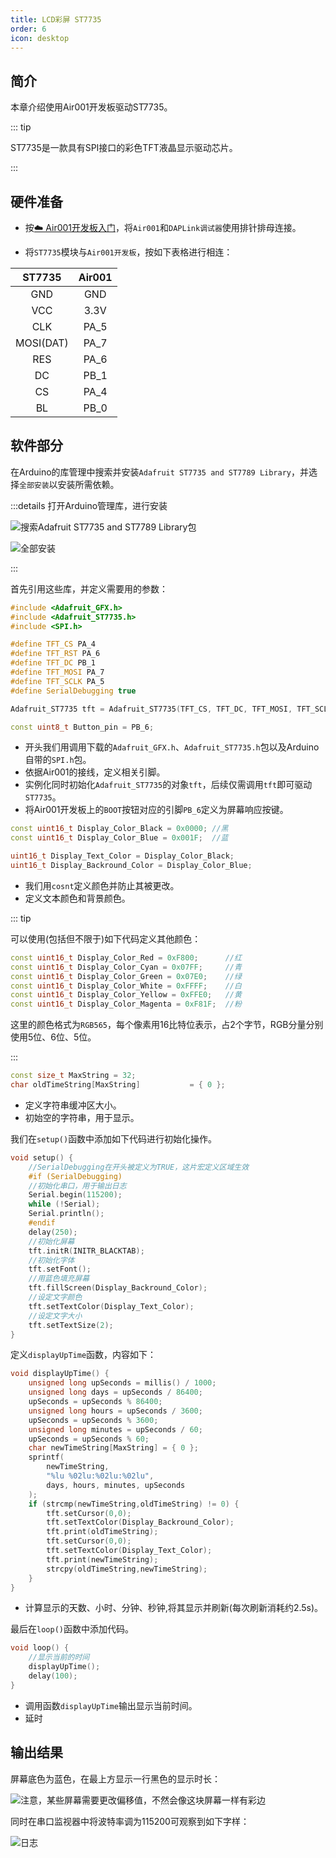 ```yaml
---
title: LCD彩屏 ST7735
order: 6
icon: desktop
---
```


## 简介

本章介绍使用Air001开发板驱动ST7735。

::: tip

ST7735是一款具有SPI接口的彩色TFT液晶显示驱动芯片。

:::

## 硬件准备

- 按[☁️ Air001开发板入门](/tutorial-advanced/Air001_start.html)，将`Air001`和`DAPLink调试器`使用排针排母连接。

- 将`ST7735`模块与`Air001开发板`，按如下表格进行相连：

|   ST7735   | Air001 |
| :-------: | :----: |
|    GND    |  GND   |
|    VCC    |  3.3V  |
|    CLK    |  PA_5  |
| MOSI(DAT) |  PA_7  |
|    RES    |  PA_6  |
|    DC     |  PB_1  |
|    CS     |  PA_4  |
|    BL     |  PB_0  |

## 软件部分

在Arduino的库管理中搜索并安装`Adafruit ST7735 and ST7789 Library`，并选择`全部安装`以安装所需依赖。

:::details 打开Arduino管理库，进行安装

![搜索Adafruit ST7735 and ST7789 Library包](img/QQ20230809170319.png)

![全部安装](img/QQ20230809170310.png)

:::

首先引用这些库，并定义需要用的参数：

```cpp
#include <Adafruit_GFX.h>
#include <Adafruit_ST7735.h>
#include <SPI.h>

#define TFT_CS PA_4
#define TFT_RST PA_6
#define TFT_DC PB_1
#define TFT_MOSI PA_7
#define TFT_SCLK PA_5
#define SerialDebugging true

Adafruit_ST7735 tft = Adafruit_ST7735(TFT_CS, TFT_DC, TFT_MOSI, TFT_SCLK, TFT_RST);

const uint8_t Button_pin = PB_6;
```

- 开头我们用调用下载的`Adafruit_GFX.h`、`Adafruit_ST7735.h`包以及Arduino自带的`SPI.h`包。
- 依据Air001的接线，定义相关引脚。
- 实例化同时初始化`Adafruit_ST7735`的对象`tft`，后续仅需调用`tft`即可驱动`ST7735`。
- 将Air001开发板上的`BOOT`按钮对应的引脚`PB_6`定义为屏幕响应按键。

```cpp
const uint16_t Display_Color_Black = 0x0000; //黑
const uint16_t Display_Color_Blue = 0x001F;  //蓝

uint16_t Display_Text_Color = Display_Color_Black;
uint16_t Display_Backround_Color = Display_Color_Blue;
```

- 我们用`cosnt`定义颜色并防止其被更改。
- 定义文本颜色和背景颜色。

::: tip

可以使用(包括但不限于)如下代码定义其他颜色：

```cpp
const uint16_t Display_Color_Red = 0xF800;      //红
const uint16_t Display_Color_Cyan = 0x07FF;     //青
const uint16_t Display_Color_Green = 0x07E0;    //绿
const uint16_t Display_Color_White = 0xFFFF;    //白
const uint16_t Display_Color_Yellow = 0xFFE0;   //黄
const uint16_t Display_Color_Magenta = 0xF81F;  //粉
```

这里的颜色格式为`RGB565`，每个像素用16比特位表示，占2个字节，RGB分量分别使用5位、6位、5位。

:::

```cpp
const size_t MaxString = 32;
char oldTimeString[MaxString]           = { 0 };
```

- 定义字符串缓冲区大小。
- 初始空的字符串，用于显示。

我们在`setup()`函数中添加如下代码进行初始化操作。

```cpp
void setup() {
    //SerialDebugging在开头被定义为TRUE，这片宏定义区域生效
    #if (SerialDebugging)
    //初始化串口，用于输出日志
    Serial.begin(115200);
    while (!Serial);
    Serial.println();
    #endif
    delay(250);
    //初始化屏幕
    tft.initR(INITR_BLACKTAB);
    //初始化字体
    tft.setFont();
    //用蓝色填充屏幕
    tft.fillScreen(Display_Backround_Color);
    //设定文字颜色
    tft.setTextColor(Display_Text_Color);
    //设定文字大小
    tft.setTextSize(2);
}
```

定义`displayUpTime`函数，内容如下：

```cpp
void displayUpTime() {
    unsigned long upSeconds = millis() / 1000;
    unsigned long days = upSeconds / 86400;
    upSeconds = upSeconds % 86400;
    unsigned long hours = upSeconds / 3600;
    upSeconds = upSeconds % 3600;
    unsigned long minutes = upSeconds / 60;
    upSeconds = upSeconds % 60;
    char newTimeString[MaxString] = { 0 };
    sprintf(
        newTimeString,
        "%lu %02lu:%02lu:%02lu",
        days, hours, minutes, upSeconds
    );
    if (strcmp(newTimeString,oldTimeString) != 0) {
        tft.setCursor(0,0);
        tft.setTextColor(Display_Backround_Color);
        tft.print(oldTimeString);
        tft.setCursor(0,0);
        tft.setTextColor(Display_Text_Color);
        tft.print(newTimeString);
        strcpy(oldTimeString,newTimeString);
    }
}
```

- 计算显示的天数、小时、分钟、秒钟,将其显示并刷新(每次刷新消耗约2.5s)。

最后在`loop()`函数中添加代码。

```cpp
void loop() {
    //显示当前的时间
    displayUpTime();
    delay(100);
}
```

- 调用函数`displayUpTime`输出显示当前时间。
- 延时

## 输出结果

屏幕底色为蓝色，在最上方显示一行黑色的显示时长：

![注意，某些屏幕需要更改偏移值，不然会像这块屏幕一样有彩边](img/ST7735_on.jpg)

同时在串口监视器中将波特率调为115200可观察到如下字样：

![日志](img/ST7735_b.png)
